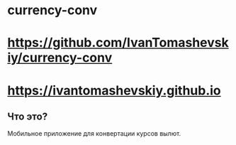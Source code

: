# currency-conv
# https://github.com/IvanTomashevskiy/currency-conv
# https://ivantomashevskiy.github.io

Что это?
-----------
Мобильное приложение для конвертации курсов вылют.
